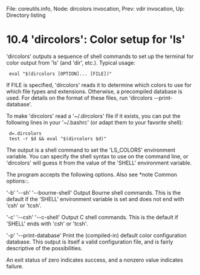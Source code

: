 File: coreutils.info,  Node: dircolors invocation,  Prev: vdir invocation,  Up: Directory listing

10.4 'dircolors': Color setup for 'ls'
======================================

'dircolors' outputs a sequence of shell commands to set up the terminal
for color output from 'ls' (and 'dir', etc.).  Typical usage:

     eval "$(dircolors [OPTION]... [FILE])"

   If FILE is specified, 'dircolors' reads it to determine which colors
to use for which file types and extensions.  Otherwise, a precompiled
database is used.  For details on the format of these files, run
'dircolors --print-database'.

   To make 'dircolors' read a '~/.dircolors' file if it exists, you can
put the following lines in your '~/.bashrc' (or adapt them to your
favorite shell):

     d=.dircolors
     test -r $d && eval "$(dircolors $d)"

   The output is a shell command to set the 'LS_COLORS' environment
variable.  You can specify the shell syntax to use on the command line,
or 'dircolors' will guess it from the value of the 'SHELL' environment
variable.

   The program accepts the following options.  Also see *note Common
options::.

'-b'
'--sh'
'--bourne-shell'
     Output Bourne shell commands.  This is the default if the 'SHELL'
     environment variable is set and does not end with 'csh' or 'tcsh'.

'-c'
'--csh'
'--c-shell'
     Output C shell commands.  This is the default if 'SHELL' ends with
     'csh' or 'tcsh'.

'-p'
'--print-database'
     Print the (compiled-in) default color configuration database.  This
     output is itself a valid configuration file, and is fairly
     descriptive of the possibilities.

   An exit status of zero indicates success, and a nonzero value
indicates failure.

